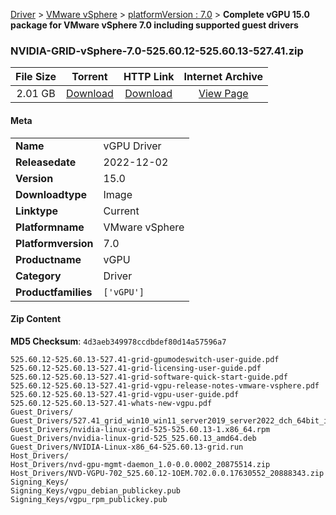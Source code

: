 
[Driver](/README.md)  >  [VMware vSphere](/index/Driver/VMware_vSphere.md)  >  [platformVersion : 7.0](/index/Driver/VMware_vSphere/7.0.md)  >  **Complete vGPU 15.0 package for VMware vSphere 7.0 including supported guest drivers**


### NVIDIA-GRID-vSphere-7.0-525.60.12-525.60.13-527.41.zip

| **File Size** | **Torrent**  | **HTTP Link** | **Internet Archive** |
|:-------------:|:------------:|:-------------:|:--------------------:|
| 2.01 GB |  [Download](https://archive.org/download/nvgpu_NVIDIA-GRID-vSphere-7.0-525.60.12-525.60.13-527.41.zip/nvgpu_NVIDIA-GRID-vSphere-7.0-525.60.12-525.60.13-527.41.zip_archive.torrent)       | [Download](https://archive.org/compress/nvgpu_NVIDIA-GRID-vSphere-7.0-525.60.12-525.60.13-527.41.zip) | [View Page](https://archive.org/details/nvgpu_NVIDIA-GRID-vSphere-7.0-525.60.12-525.60.13-527.41.zip)       |

#### Meta

<table>
<tr><td><strong>Name</strong></td><td>vGPU Driver</td></tr>
<tr><td><strong>Releasedate</strong></td><td>2022-12-02</td></tr>
<tr><td><strong>Version</strong></td><td>15.0</td></tr>
<tr><td><strong>Downloadtype</strong></td><td>Image</td></tr>
<tr><td><strong>Linktype</strong></td><td>Current</td></tr>
<tr><td><strong>Platformname</strong></td><td>VMware vSphere</td></tr>
<tr><td><strong>Platformversion</strong></td><td>7.0</td></tr>
<tr><td><strong>Productname</strong></td><td>vGPU</td></tr>
<tr><td><strong>Category</strong></td><td>Driver</td></tr>
<tr><td><strong>Productfamilies</strong></td><td><code>['vGPU']</code></td></tr>
</table>

#### Zip Content

**MD5 Checksum**: `4d3aeb349978ccdbdef80d14a57596a7`

```text
525.60.12-525.60.13-527.41-grid-gpumodeswitch-user-guide.pdf
525.60.12-525.60.13-527.41-grid-licensing-user-guide.pdf
525.60.12-525.60.13-527.41-grid-software-quick-start-guide.pdf
525.60.12-525.60.13-527.41-grid-vgpu-release-notes-vmware-vsphere.pdf
525.60.12-525.60.13-527.41-grid-vgpu-user-guide.pdf
525.60.12-525.60.13-527.41-whats-new-vgpu.pdf
Guest_Drivers/
Guest_Drivers/527.41_grid_win10_win11_server2019_server2022_dch_64bit_international.exe
Guest_Drivers/nvidia-linux-grid-525-525.60.13-1.x86_64.rpm
Guest_Drivers/nvidia-linux-grid-525_525.60.13_amd64.deb
Guest_Drivers/NVIDIA-Linux-x86_64-525.60.13-grid.run
Host_Drivers/
Host_Drivers/nvd-gpu-mgmt-daemon_1.0-0.0.0002_20875514.zip
Host_Drivers/NVD-VGPU-702_525.60.12-1OEM.702.0.0.17630552_20888343.zip
Signing_Keys/
Signing_Keys/vgpu_debian_publickey.pub
Signing_Keys/vgpu_rpm_publickey.pub
```